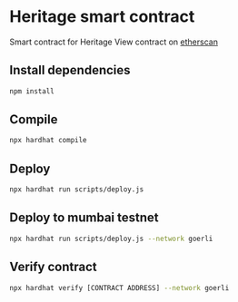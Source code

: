 # Heritage smart contract

Smart contract for Heritage
View contract on [etherscan](https://goerli.etherscan.io/address/0x916C215bd1429Ae27d82C4B136f5ef002249B3e7#code)

## Install dependencies

```bash
npm install
```

## Compile

```bash
npx hardhat compile
```

## Deploy

```bash
npx hardhat run scripts/deploy.js
```

## Deploy to mumbai testnet

```bash
npx hardhat run scripts/deploy.js --network goerli
```

## Verify contract

```bash
npx hardhat verify [CONTRACT ADDRESS] --network goerli
```
